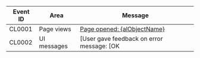 | Event ID | Area | Message |
|----------|-------------|-----------------|
| CL0001 | Page views | [Page opened: {alObjectName}](../administration/telemetry-page-view-trace.md#page-opened-alobjectname) |
| CL0002 | UI messages | [User gave feedback on error message: [OK|Not OK]](../administration/telemetry-error-message-voting-trace.md) |